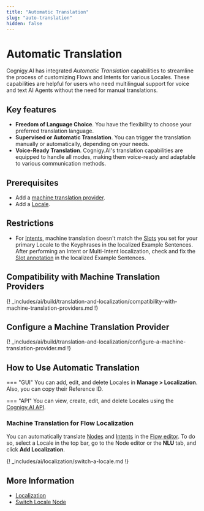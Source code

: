 ```yaml
---
title: "Automatic Translation" 
slug: "auto-translation" 
hidden: false 
---
```


# Automatic Translation

Cognigy.AI has integrated _Automatic Translation_ capabilities to streamline the process of customizing Flows and Intents for various Locales. These capabilities are helpful for users who need multilingual support for voice and text AI Agents without the need for manual translations.

## Key features

- **Freedom of Language Choice**. You have the flexibility to choose your preferred translation language.
- **Supervised or Automatic Translation**. You can trigger the translation manually or automatically, depending on your needs.
- **Voice-Ready Translation**. Cognigy.AI's translation capabilities are equipped to handle all modes, making them voice-ready and adaptable to various communication methods.

## Prerequisites

- Add a [machine translation provider](#configure-a-machine-translation-provider).
- Add a [Locale](#how-to-use-automatic-translation).

## Restrictions

- For [Intents](#machine-translation-for-flow-localization), machine translation doesn't match the [Slots](../../empower/nlu/intents/ml-intents.md) you set for your primary Locale to the Keyphrases in the localized Example Sentences. After performing an Intent or Multi-Intent localization, check and fix the [Slot annotation](../../empower/nlu/intents/annotations.md#example-sentences) in the localized Example Sentences.

## Compatibility with Machine Translation Providers

{! _includes/ai/build/translation-and-localization/compatibility-with-machine-translation-providers.md !}

## Configure a Machine Translation Provider

{! _includes/ai/build/translation-and-localization/configure-a-machine-translation-provider.md !}

## How to Use Automatic Translation

=== "GUI"
    You can add, edit, and delete Locales in **Manage > Localization**. Also, you can copy their Reference ID.

=== "API"
    You can view, create, edit, and delete Locales using the [Cognigy.AI API](https://api-dev.cognigy.ai/openapi#tag--Locales-v2.0).

### Machine Translation for Flow Localization

You can automatically translate [Nodes](../nodes/overview.md) and [Intents](../../empower/nlu/intents/ml-intents.md) in the [Flow editor](../flows/flow-editor.md). To do so, select a Locale in the top bar, go to the Node editor or the **NLU** tab, and click **Add Localization**.

{! _includes/ai/localization/switch-a-locale.md !}

## More Information

- [Localization](localization.md)
- [Switch Locale Node](../node-reference/logic/switch-locale.md)